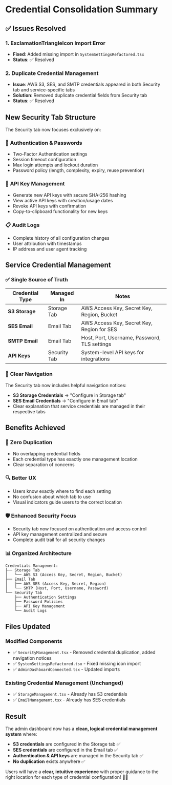 # Credential Consolidation Summary

## ✅ Issues Resolved

### 1. **ExclamationTriangleIcon Import Error**
- **Fixed**: Added missing import in `SystemSettingsRefactored.tsx`
- **Status**: ✅ Resolved

### 2. **Duplicate Credential Management**
- **Issue**: AWS S3, SES, and SMTP credentials appeared in both Security tab and service-specific tabs
- **Solution**: Removed duplicate credential fields from Security tab
- **Status**: ✅ Resolved

## New Security Tab Structure

The Security tab now focuses exclusively on:

### 🔐 **Authentication & Passwords**
- Two-Factor Authentication settings
- Session timeout configuration  
- Max login attempts and lockout duration
- Password policy (length, complexity, expiry, reuse prevention)

### 🔑 **API Key Management**
- Generate new API keys with secure SHA-256 hashing
- View active API keys with creation/usage dates
- Revoke API keys with confirmation
- Copy-to-clipboard functionality for new keys

### 📋 **Audit Logs**
- Complete history of all configuration changes
- User attribution with timestamps
- IP address and user agent tracking

## Service Credential Management

### ✅ **Single Source of Truth**

| Credential Type | Managed In | Notes |
|----------------|------------|-------|
| **S3 Storage** | Storage Tab | AWS Access Key, Secret Key, Region, Bucket |
| **SES Email** | Email Tab | AWS Access Key, Secret Key, Region for SES |
| **SMTP Email** | Email Tab | Host, Port, Username, Password, TLS settings |
| **API Keys** | Security Tab | System-level API keys for integrations |

### 🎯 **Clear Navigation**
The Security tab now includes helpful navigation notices:
- **S3 Storage Credentials** → "Configure in Storage tab"  
- **SES Email Credentials** → "Configure in Email tab"
- Clear explanation that service credentials are managed in their respective tabs

## Benefits Achieved

### 🚫 **Zero Duplication**
- No overlapping credential fields
- Each credential type has exactly one management location
- Clear separation of concerns

### 🔍 **Better UX**
- Users know exactly where to find each setting
- No confusion about which tab to use
- Visual indicators guide users to the correct location

### 🛡️ **Enhanced Security Focus**
- Security tab now focused on authentication and access control
- API key management centralized and secure
- Complete audit trail for all security changes

### 📊 **Organized Architecture**
```
Credentials Management:
├── Storage Tab
│   └── AWS S3 (Access Key, Secret, Region, Bucket)
├── Email Tab  
│   ├── AWS SES (Access Key, Secret, Region)
│   └── SMTP (Host, Port, Username, Password)
└── Security Tab
    ├── Authentication Settings
    ├── Password Policies
    ├── API Key Management
    └── Audit Logs
```

## Files Updated

### Modified Components
- ✅ `SecurityManagement.tsx` - Removed credential duplication, added navigation notices
- ✅ `SystemSettingsRefactored.tsx` - Fixed missing icon import
- ✅ `AdminDashboardConnected.tsx` - Updated imports

### Existing Credential Management (Unchanged)
- ✅ `StorageManagement.tsx` - Already has S3 credentials
- ✅ `EmailManagement.tsx` - Already has SES credentials

## Result

The admin dashboard now has a **clean, logical credential management system** where:
- **S3 credentials** are configured in the Storage tab ✅
- **SES credentials** are configured in the Email tab ✅  
- **Authentication & API keys** are managed in the Security tab ✅
- **No duplication** exists anywhere ✅

Users will have a **clear, intuitive experience** with proper guidance to the right location for each type of credential configuration! 🎯✨